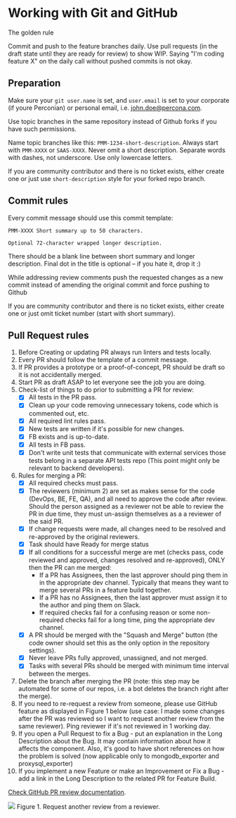 # Working with Git and GitHub

The golden rule

Commit and push to the feature branches daily. Use pull requests (in the draft state until they are ready for review) to show WIP. Saying "I'm coding feature X" on the daily call without pushed commits is not okay.

## Preparation

Make sure your `git user.name` is set, and `user.email` is set to your corporate (if youre Perconian) or personal email, i.e. john.doe@percona.com.

Use topic branches in the same repository instead of Github forks if you have such permissions.

Name topic branches like this: `PMM-1234-short-description`. Always start with `PMM-XXXX` or `SAAS-XXXX`. Never omit a short description. Separate words with dashes, not underscore. Use only lowercase letters.

If you are community contributor and there is no ticket exists, either create one or just use `short-description` style for your forked repo branch.

## Commit rules

Every commit message should use this commit template:
```
PMM-XXXX Short summary up to 50 characters.
 
Optional 72-character wrapped longer description.
```

There should be a blank line between short summary and longer description. Final dot in the title is optional – if you hate it, drop it :)

While addressing review comments push the requested changes as a new commit instead of amending the original commit and force pushing to Github

If you are community contributor and there is no ticket exists, either create one or just omit ticket number (start with short summary).

## Pull Request rules

1. Before Creating or updating PR always run linters and tests locally.
2. Every PR should follow the template of a commit message.
3. If PR provides a prototype or a proof-of-concept, PR should be draft so it is not accidentally merged.
4. Start PR as draft ASAP to let everyone see the job you are doing.
5. Check-list of things to do prior to submitting a PR for review:
    - [x] All tests in the PR pass.
    - [x] Clean up your code removing unnecessary tokens, code which is commented out, etc.
    - [x] All required lint rules pass.
    - [x] New tests are written if it's possible for new changes.
    - [x] FB exists and is up-to-date.
    - [x] All tests in FB pass.
    - [x] Don't write unit tests that communicate with external services those tests belong in a separate API tests repo (This point might only be relevant to backend developers).
6. Rules for merging a PR:
    - [x] All required checks must pass.
    - [x] The reviewers (minimum 2) are set as makes sense for the code (DevOps, BE, FE, QA), and all need to approve the code after review.
    Should the person assigned as a reviewer not be able to review the PR in due time, they must un-assign themselves as a a reviewer of the said PR.
    - [x] If change requests were made, all changes need to be resolved and re-approved by the original reviewers.
    - [x] Task should have Ready for merge status
    - [x] If all conditions for a successful merge are met (checks pass, code reviewed and approved, changes resolved and re-approved), ONLY then the PR can me merged:
         * If a PR has Assignees, then the last approver should ping them in in the appropriate dev channel. Typically that means they want to merge several PRs in a feature build together.
         * If a PR has no Assignees, then the last approver must assign it to the author and ping them on Slack.
         * If required checks fail for a confusing reason or some non-required checks fail for a long time, ping the appropriate dev channel.
    - [x] A PR should be merged with the "Squash and Merge" button (the code owner should set this as the only option in the repository settings).
    - [x] Never leave PRs fully approved, unassigned, and not merged.
    - [x] Tasks with several PRs should be merged with minimum time interval between the merges.
7. Delete the branch after merging the PR (note: this step may be automated for some of our repos, i.e. a bot deletes the branch right after the merge).
8. If you need to re-request a review from someone, please use GitHub feature as displayed in Figure 1 below (use case: I made some changes after the PR was reviewed so I want to request another review from the same reviewer). Ping reviewer if it's not reviewed in 1 working day. 
9. If you open a Pull Request to fix a Bug - put an explanation in the Long Description about the Bug. It may contain information about how it affects the component. Also, it's good to have short references on how the problem is solved (now applicable only to mongodb_exporter and proxysql_exporter)
10. If you implement a new Feature or make an Improvement or Fix a Bug - add a link in the Long Description to the related PR for Feature Build.


[Check GitHub PR review documentation](https://docs.github.com/en/pull-requests/collaborating-with-pull-requests/proposing-changes-to-your-work-with-pull-requests/requesting-a-pull-request-review).


![](https://docs.github.com/assets/cb-4714/images/help/pull_requests/request-re-review.png "")
Figure 1. Request another review from a reviewer.